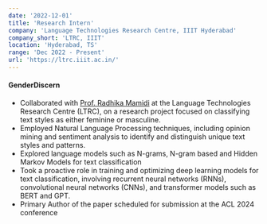 ```yaml
---
date: '2022-12-01'
title: 'Research Intern'
company: 'Language Technologies Research Centre, IIIT Hyderabad'
company_short: 'LTRC, IIIT'
location: 'Hyderabad, TS'
range: 'Dec 2022 - Present'
url: 'https://ltrc.iiit.ac.in/'
---
```

#### GenderDiscern
- Collaborated with [Prof. Radhika Mamidi](https://sites.google.com/site/radhika41) at the Language Technologies Research Centre (LTRC), on a research project focused on classifying text styles as either feminine or masculine.
- Employed Natural Language Processing techniques, including opinion mining and sentiment analysis to identify and distinguish unique text styles and patterns.
- Explored language models such as N-grams, N-gram based and Hidden Markov Models for text classification
- Took a proactive role in training and optimizing deep learning models for text classification, involving recurrent neural networks (RNNs), convolutional neural networks (CNNs), and transformer models such as BERT and GPT.
- Primary Author of the paper scheduled for submission at the ACL 2024 conference
